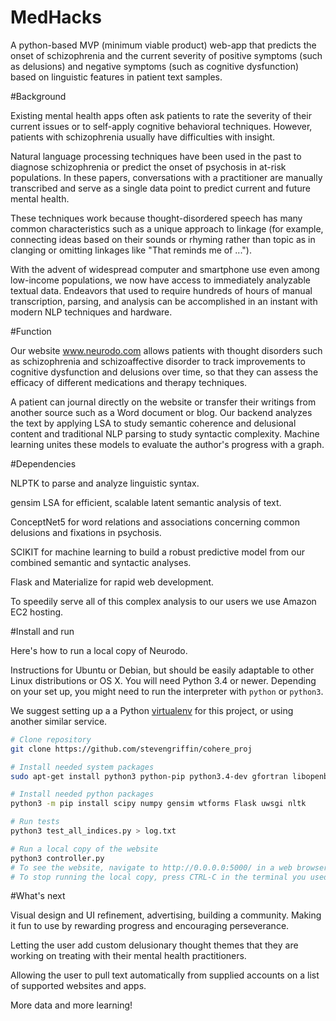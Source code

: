 # MedHacks

A python-based MVP (minimum viable product) web-app that predicts the onset of schizophrenia and the current severity of positive symptoms (such as delusions) and negative symptoms (such as cognitive dysfunction) based on linguistic features in patient text samples.

#Background

Existing mental health apps often ask patients to rate the severity of their current issues or to self-apply cognitive behavioral techniques. However, patients with schizophrenia usually have difficulties with insight.

Natural language processing techniques have been used in the past to diagnose schizophrenia or predict the onset of psychosis in at-risk populations. In these papers, conversations with a practitioner are manually transcribed and serve as a single data point to predict current and future mental health.

These techniques work because thought-disordered speech has many common characteristics such as a unique approach to linkage (for example, connecting ideas based on their sounds or rhyming rather than topic as in clanging or omitting linkages like "That reminds me of ...").

With the advent of widespread computer and smartphone use even among low-income populations, we now have access to immediately analyzable textual data. Endeavors that used to require hundreds of hours of manual transcription, parsing, and analysis can be accomplished in an instant with modern NLP techniques and hardware.

#Function

Our website www.neurodo.com allows patients with thought disorders such as schizophrenia and schizoaffective disorder to track improvements to cognitive dysfunction and delusions over time, so that they can assess the efficacy of different medications and therapy techniques.

A patient can journal directly on the website or transfer their writings from another source such as a Word document or blog. Our backend analyzes the text by applying LSA to study semantic coherence and delusional content and traditional NLP parsing to study syntactic complexity. Machine learning unites these models to evaluate the author's progress with a graph.

#Dependencies

NLPTK to parse and analyze linguistic syntax.

gensim LSA for efficient, scalable latent semantic analysis of text.

ConceptNet5 for word relations and associations concerning common delusions and fixations in psychosis.

SCIKIT for machine learning to build a robust predictive model from our combined semantic and syntactic analyses.

Flask and Materialize for rapid web development.

To speedily serve all of this complex analysis to our users we use Amazon EC2 hosting.

#Install and run

Here's how to run a local copy of Neurodo.

Instructions for Ubuntu or Debian, but should be easily adaptable to other Linux distributions or OS X. You will need Python 3.4 or newer. Depending on your set up, you might need to run the interpreter with `python` or `python3`. 

We suggest setting up a a Python [virtualenv](http://virtualenv.readthedocs.io/en/latest/userguide/#usage) for this project, or using another similar service.

```bash
# Clone repository
git clone https://github.com/stevengriffin/cohere_proj

# Install needed system packages
sudo apt-get install python3 python-pip python3.4-dev gfortran libopenblas-dev liblapack-dev

# Install needed python packages
python3 -m pip install scipy numpy gensim wtforms Flask uwsgi nltk

# Run tests
python3 test_all_indices.py > log.txt

# Run a local copy of the website
python3 controller.py
# To see the website, navigate to http://0.0.0.0:5000/ in a web browser
# To stop running the local copy, press CTRL-C in the terminal you used to start it
```

#What's next

Visual design and UI refinement, advertising, building a community. Making it fun to use by rewarding progress and encouraging perseverance.

Letting the user add custom delusionary thought themes that they are working on treating with their mental health practitioners.

Allowing the user to pull text automatically from supplied accounts on a list of supported websites and apps.

More data and more learning!
